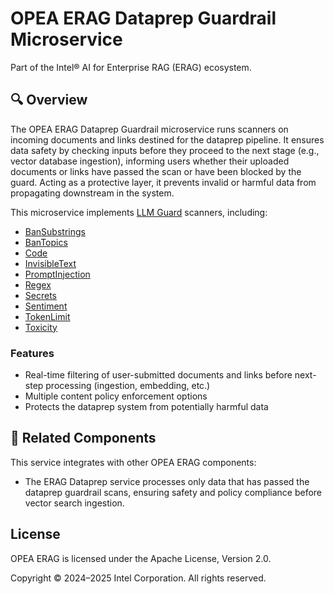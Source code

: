 # OPEA ERAG Dataprep Guardrail Microservice

Part of the Intel® AI for Enterprise RAG (ERAG) ecosystem.

## 🔍 Overview

The OPEA ERAG Dataprep Guardrail microservice runs scanners on incoming documents and links destined for the dataprep pipeline. It ensures data safety by checking inputs before they proceed to the next stage (e.g., vector database ingestion), informing users whether their uploaded documents or links have passed the scan or have been blocked by the guard. Acting as a protective layer, it prevents invalid or harmful data from propagating downstream in the system.

This microservice implements [LLM Guard](https://llm-guard.com/) scanners, including:
- [BanSubstrings](https://llm-guard.com/input_scanners/ban_substrings/)
- [BanTopics](https://llm-guard.com/input_scanners/ban_topics/)
- [Code](https://llm-guard.com/input_scanners/code/)
- [InvisibleText](https://llm-guard.com/input_scanners/invisible_text/)
- [PromptInjection](https://llm-guard.com/input_scanners/prompt_injection/)
- [Regex](https://llm-guard.com/input_scanners/regex/)
- [Secrets](https://llm-guard.com/input_scanners/secrets/)
- [Sentiment](https://llm-guard.com/input_scanners/sentiment/)
- [TokenLimit](https://llm-guard.com/input_scanners/token_limit/)
- [Toxicity](https://llm-guard.com/input_scanners/toxicity/)

### Features

- Real-time filtering of user-submitted documents and links before next-step processing (ingestion, embedding, etc.)
- Multiple content policy enforcement options
- Protects the dataprep system from potentially harmful data


## 🔗 Related Components

This service integrates with other OPEA ERAG components:
- The ERAG Dataprep service processes only data that has passed the dataprep guardrail scans, ensuring safety and policy compliance before vector search ingestion.


## License

OPEA ERAG is licensed under the Apache License, Version 2.0.

Copyright © 2024–2025 Intel Corporation. All rights reserved.